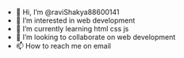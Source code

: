 - 👋 Hi, I’m @raviShakya88600141
- 👀 I’m interested in web development 
- 🌱 I’m currently learning html css js
- 💞️ I’m looking to collaborate on web development 
- 📫 How to reach me on email 

<!---
raviShakya88600141/raviShakya88600141 is a ✨ special ✨ repository because its `README.md` (this file) appears on your GitHub profile.
You can click the Preview link to take a look at your changes.
--->
